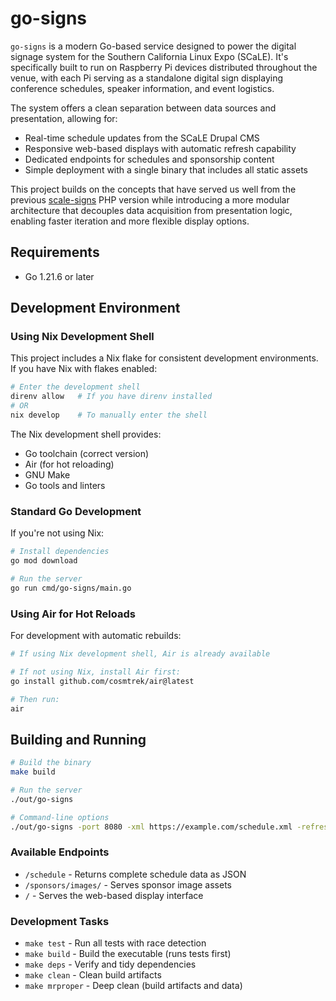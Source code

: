# go-signs

`go-signs` is a modern Go-based service designed to power the digital signage system for the Southern California Linux Expo (SCaLE). It's specifically built to run on Raspberry Pi devices distributed throughout the venue, with each Pi serving as a standalone digital sign displaying conference schedules, speaker information, and event logistics.

The system offers a clean separation between data sources and presentation, allowing for:
- Real-time schedule updates from the SCaLE Drupal CMS
- Responsive web-based displays with automatic refresh capability
- Dedicated endpoints for schedules and sponsorship content
- Simple deployment with a single binary that includes all static assets

This project builds on the concepts that have served us well from the previous [scale-signs](https://github.com/socallinuxexpo/scale-signs) PHP version while introducing a more modular architecture that decouples data acquisition from presentation logic, enabling faster iteration and more flexible display options.

## Requirements

- Go 1.21.6 or later

## Development Environment

### Using Nix Development Shell

This project includes a Nix flake for consistent development environments. If you have Nix with flakes enabled:

```sh
# Enter the development shell
direnv allow   # If you have direnv installed
# OR
nix develop    # To manually enter the shell
```

The Nix development shell provides:
- Go toolchain (correct version)
- Air (for hot reloading)
- GNU Make
- Go tools and linters

### Standard Go Development

If you're not using Nix:

```sh
# Install dependencies
go mod download

# Run the server
go run cmd/go-signs/main.go
```

### Using Air for Hot Reloads

For development with automatic rebuilds:

```sh
# If using Nix development shell, Air is already available

# If not using Nix, install Air first:
go install github.com/cosmtrek/air@latest

# Then run:
air
```

## Building and Running

```sh
# Build the binary
make build

# Run the server
./out/go-signs

# Command-line options
./out/go-signs -port 8080 -xml https://example.com/schedule.xml -refresh 10
```

### Available Endpoints

- `/schedule` - Returns complete schedule data as JSON
- `/sponsors/images/` - Serves sponsor image assets
- `/` - Serves the web-based display interface

### Development Tasks

- `make test` - Run all tests with race detection
- `make build` - Build the executable (runs tests first)
- `make deps` - Verify and tidy dependencies
- `make clean` - Clean build artifacts
- `make mrproper` - Deep clean (build artifacts and data)
